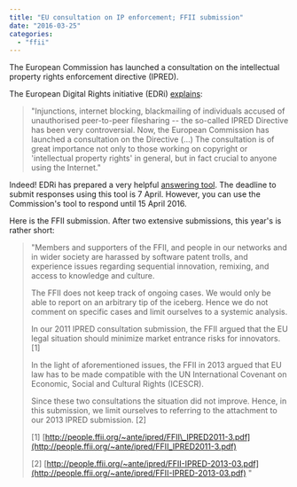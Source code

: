```yaml
---
title: "EU consultation on IP enforcement; FFII submission"
date: "2016-03-25"
categories: 
  - "ffii"
---
```


The European Commission has launched a consultation on the intellectual property rights enforcement directive (IPRED).

The European Digital Rights initiative (EDRi) [explains](https://edri.org/eu-consultation-intellectual-property-rights-enforcement-say/):

> "Injunctions, internet blocking, blackmailing of individuals accused of unauthorised peer-to-peer filesharing -- the so-called IPRED Directive has been very controversial. Now, the European Commission has launched a consultation on the Directive (...) The consultation is of great importance not only to those working on copyright or 'intellectual property rights' in general, but in fact crucial to anyone using the Internet."

Indeed! EDRi has prepared a very helpful [answering tool](https://edri.org/eu-consultation-intellectual-property-rights-enforcement-say/). The deadline to submit responses using this tool is 7 April. However, you can use the Commission's tool to respond until 15 April 2016.

Here is the FFII submission. After two extensive submissions, this year's is rather short:

> "Members and supporters of the FFII, and people in our networks and in wider society are harassed by software patent trolls, and experience issues regarding sequential innovation, remixing, and access to knowledge and culture.
> 
> The FFII does not keep track of ongoing cases. We would only be able to report on an arbitrary tip of the iceberg. Hence we do not comment on specific cases and limit ourselves to a systemic analysis.
> 
> In our 2011 IPRED consultation submission, the FFII argued that the EU legal situation should minimize market entrance risks for innovators. \[1\]
> 
> In the light of aforementioned issues, the FFII in 2013 argued that EU law has to be made compatible with the UN International Covenant on Economic, Social and Cultural Rights (ICESCR).
> 
> Since these two consultations the situation did not improve. Hence, in this submission, we limit ourselves to referring to the attachment to our 2013 IPRED submission. \[2\]
> 
> \[1\] [http://people.ffii.org/~ante/ipred/FFII\_IPRED2011-3.pdf](http://people.ffii.org/~ante/ipred/FFII_IPRED2011-3.pdf)
> 
> \[2\] [http://people.ffii.org/~ante/ipred/FFII-IPRED-2013-03.pdf](http://people.ffii.org/~ante/ipred/FFII-IPRED-2013-03.pdf) "
